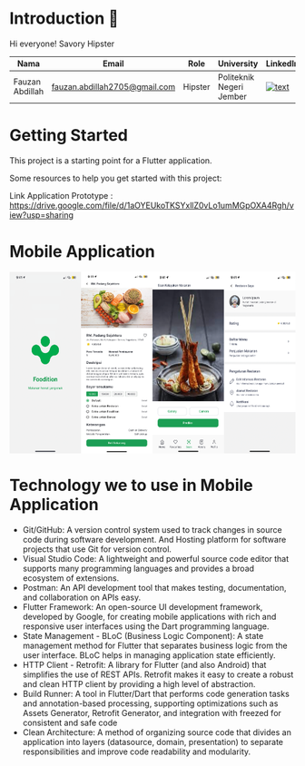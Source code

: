 # Introduction 👋

Hi everyone! Savory Hipster

| Nama | Email | Role | University | LinkedIn |
| ---      | ---       | ---       | ---       | ---       |
| Fauzan Abdillah | fauzan.abdillah2705@gmail.com | Hipster | Politeknik Negeri Jember | [![text](https://img.shields.io/badge/LinkedIn-0077B5?style=for-the-badge&logo=linkedin&logoColor=white)](https://www.linkedin.com/in/fauzan2720/) |

# Getting Started

This project is a starting point for a Flutter application.

Some resources to help you get started with this project:

Link Application Prototype : https://drive.google.com/file/d/1aOYEUkoTKSYxllZ0vLo1umMGpOXA4Rgh/view?usp=sharing

# Mobile Application
<div>
	<div style="display: flex; justify-content: space-between;">
	<img src="https://github.com/Savory-Team/.github/blob/main/profile/Splash%20Screen-1.png" alt="Cloud Arsitektur" style="width:25%;">
	<img src="https://github.com/Savory-Team/.github/blob/main/profile/Detail%20Makanan-1.png" alt="Cloud Arsitektur" style="width:25%;">
	<img src="https://github.com/Savory-Team/.github/blob/main/profile/Scan-1.png" alt="Cloud Arsitektur" style="width:25%;">
	<img src="https://github.com/Savory-Team/.github/blob/main/profile/Restoran%20Saya-1.png" alt="Cloud Arsitektur" style="width:25%;">
</div>

# Technology we to use in Mobile Application
- Git/GitHub: A version control system used to track changes in source code during software development. And Hosting platform for software projects that use Git for version control.
- Visual Studio Code: A lightweight and powerful source code editor that supports many programming languages ​​and provides a broad ecosystem of extensions.
- Postman: An API development tool that makes testing, documentation, and collaboration on APIs easy.
- Flutter Framework: An open-source UI development framework, developed by Google, for creating mobile applications with rich and responsive user interfaces using the Dart programming language.
- State Management - BLoC (Business Logic Component): A state management method for Flutter that separates business logic from the user interface. BLoC helps in managing application state efficiently.
- HTTP Client - Retrofit: A library for Flutter (and also Android) that simplifies the use of REST APIs. Retrofit makes it easy to create a robust and clean HTTP client by providing a high level of abstraction.
- Build Runner: A tool in Flutter/Dart that performs code generation tasks and annotation-based processing, supporting optimizations such as Assets Generator, Retrofit Generator, and integration with freezed for consistent and safe code
- Clean Architecture: A method of organizing source code that divides an application into layers (datasource, domain, presentation) to separate responsibilities and improve code readability and modularity.
